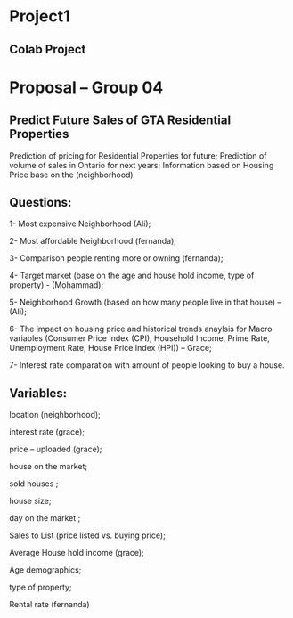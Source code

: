 # Project1
## Colab Project

# Proposal – Group 04 

## Predict Future Sales of GTA Residential Properties

Prediction of pricing for Residential Properties for future;
Prediction of volume of sales in Ontario for next years;
Information based on 
Housing Price base on the (neighborhood)

## Questions:

1-	Most expensive Neighborhood (Ali);

2-	Most affordable Neighborhood (fernanda);

3-	Comparison people renting more or owning (fernanda);

4-	Target market (base on the age and house hold income, type of property) -  (Mohammad);

5-	Neighborhood Growth (based on how many people live in that house) – (Ali);

6-	The impact on housing price and historical trends anaylsis for Macro variables (Consumer Price Index (CPI), Household Income, Prime Rate, Unemployment Rate, House Price Index (HPI)) – Grace;

7-	Interest rate comparation with amount of people looking to buy a house.


## Variables:

location (neighborhood);

interest rate (grace);

price – uploaded  (grace);

house on the market;

sold houses ;

house size;

day on the market ;

Sales to List (price listed vs. buying price);

Average House hold income (grace);

Age demographics;

type of property;

Rental rate (fernanda)
